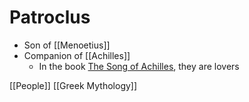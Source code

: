 # Patroclus

- Son of [[Menoetius]]
- Companion of [[Achilles]]
  - In the book [The Song of Achilles](https://www.goodreads.com/book/show/11250317-the-song-of-achilles), they are lovers

[[People]] [[Greek Mythology]]

